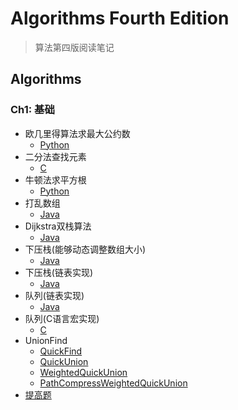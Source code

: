 # Algorithms Fourth Edition

> 算法第四版阅读笔记

## Algorithms

### Ch1: 基础

+ 欧几里得算法求最大公约数
    - [Python](https://github.com/oaoouo/algorithms_4th/blob/master/Python/gcd.py)
+ 二分法查找元素
    - [C](https://github.com/oaoouo/algorithms_4th/blob/master/C/bs.c)
+ 牛顿法求平方根
    - [Python](https://github.com/oaoouo/algorithms_4th/blob/master/Python/sqrt.py)
+ 打乱数组
    - [Java](https://github.com/oaoouo/algorithms_4th/blob/master/Java/Shuffle.java)
+ Dijkstra双栈算法
    - [Java](https://github.com/oaoouo/algorithms_4th/blob/master/Java/Evaluate.java)
+ 下压栈(能够动态调整数组大小)
    - [Java](https://github.com/oaoouo/algorithms_4th/blob/master/Java/ResizingArrayStack.java)
+ 下压栈(链表实现)
    - [Java](https://github.com/oaoouo/algorithms_4th/blob/master/Java/LinkListStack.java)
+ 队列(链表实现)
    - [Java](https://github.com/oaoouo/algorithms_4th/blob/master/Java/LinkListQueue.java)
+ 队列(C语言宏实现)
    - [C](https://github.com/oaoouo/algorithms_4th/blob/master/C/queue.h)
+ UnionFind
    - [QuickFind](https://github.com/oaoouo/algorithms_4th/blob/master/Java/UF.java)
    - [QuickUnion](https://github.com/oaoouo/algorithms_4th/blob/master/Java/QUUF.java)
    - [WeightedQuickUnion](https://github.com/oaoouo/algorithms_4th/blob/master/Java/WQUUF.java)
    - [PathCompressWeightedQuickUnion](https://github.com/oaoouo/algorithms_4th/blob/master/Java/PCWQUUF.java)
+ [提高题](https://github.com/oaoouo/algorithms_4th/tree/master/Oj)
